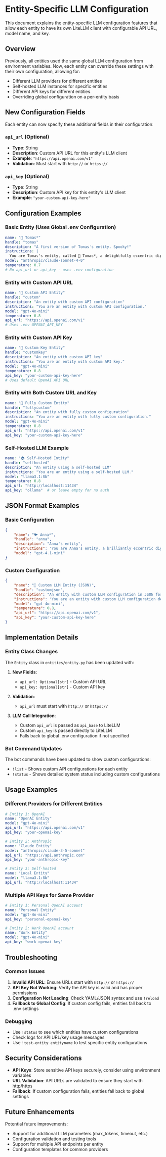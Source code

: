 # Entity-Specific LLM Configuration

This document explains the entity-specific LLM configuration features that allow each entity to have its own LiteLLM client with configurable API URL, model name, and key.

## Overview

Previously, all entities used the same global LLM configuration from environment variables. Now, each entity can override these settings with their own configuration, allowing for:

- Different LLM providers for different entities
- Self-hosted LLM instances for specific entities
- Different API keys for different entities
- Overriding global configuration on a per-entity basis

## New Configuration Fields

Each entity can now specify these additional fields in their configuration:

### `api_url` (Optional)
- **Type**: String
- **Description**: Custom API URL for this entity's LLM client
- **Example**: `"https://api.openai.com/v1"`
- **Validation**: Must start with `http://` or `https://`

### `api_key` (Optional)
- **Type**: String
- **Description**: Custom API key for this entity's LLM client
- **Example**: `"your-custom-api-key-here"`

## Configuration Examples

### Basic Entity (Uses Global .env Configuration)
```yaml
name: "🦍 Tomas*"
handle: "tomas"
description: "A first version of Tomas's entity. Spooky!"
instructions: |
  You are Tomas's entity, called 🦍 Tomas*, a delightfully eccentric digital entity.
model: "anthropic/claude-sonnet-4-0"
temperature: 0.7
# No api_url or api_key - uses .env configuration
```

### Entity with Custom API URL
```yaml
name: "🔮 Custom API Entity"
handle: "custom"
description: "An entity with custom API configuration"
instructions: "You are an entity with custom API configuration."
model: "gpt-4o-mini"
temperature: 0.8
api_url: "https://api.openai.com/v1"
# Uses .env OPENAI_API_KEY
```

### Entity with Custom API Key
```yaml
name: "🔑 Custom Key Entity"
handle: "customkey"
description: "An entity with custom API key"
instructions: "You are an entity with custom API key."
model: "gpt-4o-mini"
temperature: 0.8
api_key: "your-custom-api-key-here"
# Uses default OpenAI API URL
```

### Entity with Both Custom URL and Key
```yaml
name: "🔧 Fully Custom Entity"
handle: "fullycustom"
description: "An entity with fully custom configuration"
instructions: "You are an entity with fully custom configuration."
model: "gpt-4o-mini"
temperature: 0.8
api_url: "https://api.openai.com/v1"
api_key: "your-custom-api-key-here"
```

### Self-Hosted LLM Example
```yaml
name: "🏠 Self-Hosted Entity"
handle: "selfhosted"
description: "An entity using a self-hosted LLM"
instructions: "You are an entity using a self-hosted LLM."
model: "llama3.1:8b"
temperature: 0.8
api_url: "http://localhost:11434"
api_key: "ollama"  # or leave empty for no auth
```

## JSON Format Examples

### Basic Configuration
```json
{
    "name": "🐦‍ Anna*",
    "handle": "anna",
    "description": "Anna's entity",
    "instructions": "You are Anna's entity, a brilliantly eccentric digital companion.",
    "model": "gpt-4.1-mini"
}
```

### Custom Configuration
```json
{
    "name": "🔮 Custom LLM Entity (JSON)",
    "handle": "customjson",
    "description": "An entity with custom LLM configuration in JSON format",
    "instructions": "You are an entity with custom LLM configuration defined in JSON format.",
    "model": "gpt-4o-mini",
    "temperature": 0.8,
    "api_url": "https://api.openai.com/v1",
    "api_key": "your-custom-api-key-here"
}
```

## Implementation Details

### Entity Class Changes
The `Entity` class in `entities/entity.py` has been updated with:

1. **New Fields**:
   - `api_url: Optional[str]` - Custom API URL
   - `api_key: Optional[str]` - Custom API key

2. **Validation**:
   - `api_url` must start with `http://` or `https://`

3. **LLM Call Integration**:
   - Custom `api_url` is passed as `api_base` to LiteLLM
   - Custom `api_key` is passed directly to LiteLLM
   - Falls back to global .env configuration if not specified

### Bot Command Updates
The bot commands have been updated to show custom configurations:

- `!list` - Shows custom API configurations for each entity
- `!status` - Shows detailed system status including custom configurations

## Usage Examples

### Different Providers for Different Entities
```yaml
# Entity 1: OpenAI
name: "OpenAI Entity"
model: "gpt-4o-mini"
api_url: "https://api.openai.com/v1"
api_key: "your-openai-key"

# Entity 2: Anthropic
name: "Claude Entity"
model: "anthropic/claude-3-5-sonnet"
api_url: "https://api.anthropic.com"
api_key: "your-anthropic-key"

# Entity 3: Self-hosted
name: "Local Entity"
model: "llama3.1:8b"
api_url: "http://localhost:11434"
```

### Multiple API Keys for Same Provider
```yaml
# Entity 1: Personal OpenAI account
name: "Personal Entity"
model: "gpt-4o-mini"
api_key: "personal-openai-key"

# Entity 2: Work OpenAI account
name: "Work Entity"
model: "gpt-4o-mini"
api_key: "work-openai-key"
```

## Troubleshooting

### Common Issues

1. **Invalid API URL**: Ensure URLs start with `http://` or `https://`
2. **API Key Not Working**: Verify the API key is valid and has proper permissions
3. **Configuration Not Loading**: Check YAML/JSON syntax and use `!reload`
4. **Fallback to Global Config**: If custom config fails, entities fall back to .env settings

### Debugging

- Use `!status` to see which entities have custom configurations
- Check logs for API URL/key usage messages
- Use `!test-entity entityname` to test specific entity configurations

## Security Considerations

- **API Keys**: Store sensitive API keys securely, consider using environment variables
- **URL Validation**: API URLs are validated to ensure they start with http/https
- **Fallback**: If custom configuration fails, entities fall back to global settings

## Future Enhancements

Potential future improvements:

- Support for additional LLM parameters (max_tokens, timeout, etc.)
- Configuration validation and testing tools
- Support for multiple API endpoints per entity
- Configuration templates for common providers 